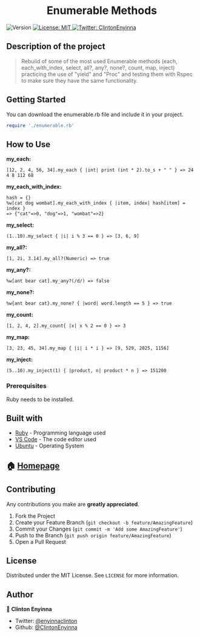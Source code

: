<h1 align="center">Enumerable Methods</h1>
<p>
  <img alt="Version" src="https://img.shields.io/badge/version-0.0.1-blue.svg?cacheSeconds=2592000" />
  <a href="#" target="_blank">
    <img alt="License: MIT " src="https://img.shields.io/badge/License-MIT -yellow.svg" />
  </a>
  <a href="https://twitter.com/ClintonEnyinna" target="_blank">
    <img alt="Twitter: ClintonEnyinna " src="https://img.shields.io/twitter/follow/ClintonEnyinna .svg?style=social" />
  </a>
</p>


## Description of the project 

>Rebuild of some of the most used Enumerable methods (each, each_with_index, select, all?, any?, none?, count, map, inject) practicing the use of "yield" and "Proc" and testing them with Rspec to make sure they have the same functionality.

## Getting Started

You can download the enumerable.rb file and include it in your project. 
```ruby
require './enumerable.rb'
```

## How to Use

**my_each:**
```
[12, 2, 4, 56, 34].my_each { |int| print (int * 2).to_s + " " } => 24 4 8 112 68
```

**my_each_with_index:**
```
hash = {}
%w[cat dog wombat].my_each_with_index { |item, index| hash[item] = index } 
=> {"cat"=>0, "dog"=>1, "wombat"=>2}
```

**my_select:**
```
(1..10).my_select { |i| i % 3 == 0 } => [3, 6, 9]
```

**my_all?:**
```
[1, 2i, 3.14].my_all?(Numeric) => true
```

**my_any?:**
```
%w[ant bear cat].my_any?(/d/) => false
```

**my_none?:**
```
%w{ant bear cat}.my_none? { |word| word.length == 5 } => true
```

**my_count:**
```
[1, 2, 4, 2].my_count{ |x| x % 2 == 0 } => 3
```

**my_map:**
```
[3, 23, 45, 34].my_map { |i| i * i } => [9, 529, 2025, 1156]
```

**my_inject:**
```
(5..10).my_inject(1) { |product, n| product * n } => 151200
```

### Prerequisites

Ruby needs to be installed.

## Built with
* [Ruby](https://www.ruby-lang.org/en/) - Programming language used
* [VS Code](https://code.visualstudio.com/) - The code editor used
* [Ubuntu](https://www.linux.org/pages/download/) - Operating System


## 🏠 [Homepage](https://github.com/ClintonEnyinna/enumerable_methods)

<!-- CONTRIBUTING -->
## Contributing

Any contributions you make are **greatly appreciated**.

1. Fork the Project
2. Create your Feature Branch (`git checkout -b feature/AmazingFeature`)
3. Commit your Changes (`git commit -m 'Add some AmazingFeature'`)
4. Push to the Branch (`git push origin feature/AmazingFeature`)
5. Open a Pull Request



<!-- LICENSE -->
## License

Distributed under the MIT License. See `LICENSE` for more information.

## Author

👤 **Clinton Enyinna**

* Twitter: [@enyinnaclinton ](https://twitter.com/ClintonEnyinna)
* Github: [@ClintonEnyinna](https://github.com/https:\/\/github.com\/ClintonEnyinna) 
